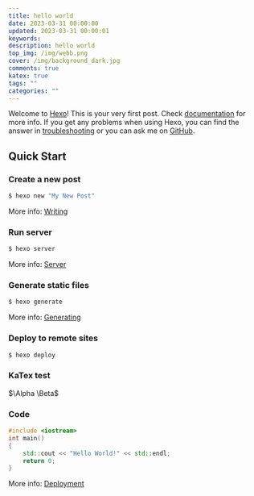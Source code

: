 ```yaml
---
title: hello world
date: 2023-03-31 00:00:00
updated: 2023-03-31 00:00:01
keywords: 
description: hello world
top_img: /img/webb.png
cover: /img/background_dark.jpg
comments: true
katex: true
tags: ""
categories: ""
---
```


Welcome to [Hexo](https://hexo.io/)! This is your very first post. Check [documentation](https://hexo.io/docs/) for more info. If you get any problems when using Hexo, you can find the answer in [troubleshooting](https://hexo.io/docs/troubleshooting.html) or you can ask me on [GitHub](https://github.com/hexojs/hexo/issues).

## Quick Start

### Create a new post

``` bash
$ hexo new "My New Post"
```

More info: [Writing](https://hexo.io/docs/writing.html)

### Run server

``` bash
$ hexo server
```

More info: [Server](https://hexo.io/docs/server.html)

### Generate static files

``` bash
$ hexo generate
```

More info: [Generating](https://hexo.io/docs/generating.html)

### Deploy to remote sites

``` bash
$ hexo deploy
```
### KaTex test

$\Alpha \Beta$

### Code
``` c++
#include <iostream>
int main()
{
    std::cout << "Hello World!" << std::endl;
    return 0;
}
```

More info: [Deployment](https://hexo.io/docs/one-command-deployment.html)
